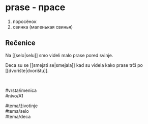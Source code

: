 # prase - прасе

1. поросёнок  
2. свинка (маленькая свинья)

## Rečenice

Na [[selo|selu]] smo videli malo prase pored svinje.

Deca su se [[smejati se|smejala]] kad su videla kako prase trči po [[dvorište|dvorištu]].

<br>

#vrsta/imenica  
#nivo/A1  

#tema/životinje  
#tema/selo  
#tema/deca  
